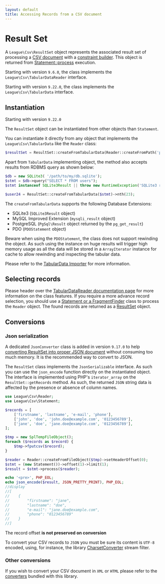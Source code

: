```yaml
---
layout: default
title: Accessing Records from a CSV document
---
```


# Result Set

A `League\Csv\ResultSet` object represents the associated result set of processing a [CSV document](/9.0/reader/) with a [constraint builder](/9.0/reader/statement/).
This object is returned from [Statement::process](/9.0/reader/statement/#apply-the-constraints-to-a-csv-document) execution.

<p class="message-info">Starting with version <code>9.6.0</code>, the class implements the <code>League\Csv\TabularDataReader</code> interface.</p>
<p class="message-info">Starting with version <code>9.22.0</code>, the class implements the <code>League\Csv\TabularData</code> interface.</p>

## Instantiation

<p class="message-notice">Starting with version <code>9.22.0</code></p>

The `ResultSet` object can be instantiated from other objects than `Statement`.

You can instantiate it directly from any object that implements the `League\Csv\TabularData` like the `Reader` class:

```php
$resultSet = ResultSet::createFromTabularData(Reader::createFromPath('path/to/file.csv'));
```

Apart from `TabularData` implementing object, the method also accepts results from RDBMS query as shown below:

```php
$db = new SQLite3( '/path/to/my/db.sqlite');
$stmt = $db->query("SELECT * FROM users");
$stmt instanceof SQLite3Result || throw new RuntimeException('SQLite3 results not available');

$user24 = ResultSet::createFromTabularData($stmt)->nth(23);
```

The `createFromTabularData` supports the following Database Extensions:

- SQLite3 (`SQLite3Result` object)
- MySQL Improved Extension (`mysqli_result` object)
- PostgreSQL (`PgSql\Result` object returned by the `pg_get_result`)
- PDO (`PDOStatement` object)

<p class="message-warning">Beware when using the <code>PDOStatement</code>, the class does not support rewinding the object.
As such using the instance on huge results will trigger high memory usage as all the data will be stored in a
<code>ArrayIterator</code> instance for cache to allow rewinding and inspecting the tabular data.</p>

Please refer to the [TabularData Importer](/9.0/interoperability/tabular-data-importer) for more information.

## Selecting records

Please header over the [TabularDataReader documentation page](/9.0/reader/tabular-data-reader)
for more information on the class features. If you require a more advance record selection, you
should use a [Statement or a FragmentFinder](/9.0/reader/statement/) class to process the `Reader` object. The
found records are returned as a [ResultSet](/9.0/reader/resultset) object.

## Conversions

### Json serialization

<p class="message-info">A dedicated <code>JsonConverter</code> class is added in version <code>9.17.0</code>
to help <a href="/9.0/converter/json/">converting ResultSet into proper JSON document</a> without consuming
too much memory. It is the recommended way to convert to JSON.</p>

The `ResultSet` class implements the `JsonSerializable` interface. As such you can use the `json_encode`
function directly on the instantiated object. The interface is implemented  using PHP's `iterator_array`
on the `ResultSet::getRecords` method. As such, the returned `JSON` string data is affected by the
presence or absence of column names.

```php
use League\Csv\Reader;
use League\Csv\Statement;

$records = [
    ['firstname', 'lastname', 'e-mail', 'phone'],
    ['john', 'doe', 'john.doe@example.com', '0123456789'],
    ['jane', 'doe', 'jane.doe@example.com', '0123456789'],
];

$tmp = new SplTempFileObject();
foreach ($records as $record) {
    $tmp->fputcsv($record);
}

$reader = Reader::createFromFileObject($tmp)->setHeaderOffset(0);
$stmt = (new Statement())->offset(1)->limit(1);
$result = $stmt->process($reader);

echo '<pre>', PHP_EOL;
echo json_encode($result, JSON_PRETTY_PRINT), PHP_EOL;
//display
//[
//    {
//        "firstname": "jane",
//        "lastname": "doe",
//        "e-mail": "jane.doe@example.com",
//        "phone": "0123456789"
//    }
//]
```

<p class="message-notice">The record offset <strong>is not preserved on conversion</strong></p>
<p class="message-notice">To convert your CSV records to <code>JSON</code> you must be sure its content is <code>UTF-8</code> encoded, using, for instance, the library <a href="/9.0/converter/charset/">CharsetConverter</a> stream filter.</p>

### Other conversions

If you wish to convert your CSV document in `XML` or `HTML` please refer to the [converters](/9.0/converter/) bundled with this library.
